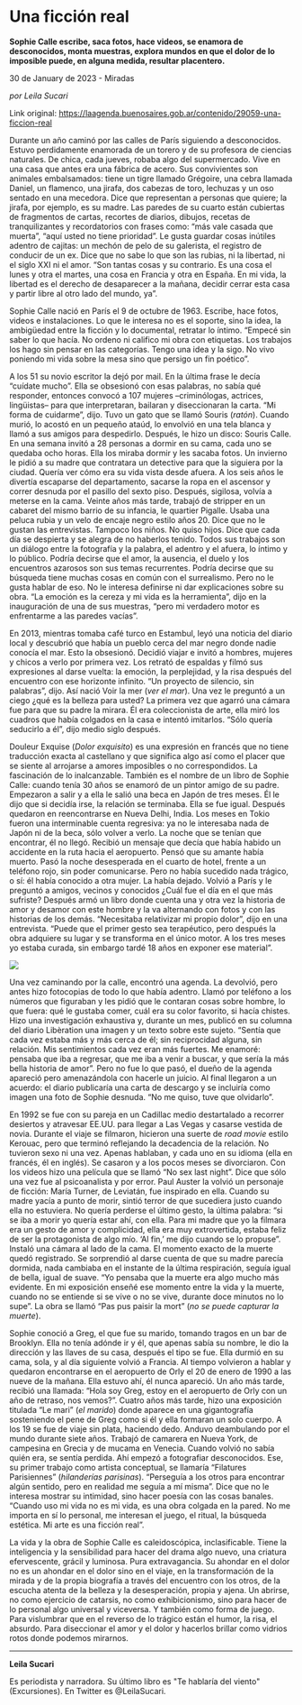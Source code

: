 # Una ficción real

**Sophie Calle escribe, saca fotos, hace videos, se enamora de desconocidos, monta muestras, explora mundos en que el dolor de lo imposible puede, en alguna medida, resultar placentero.**

30 de January de 2023 - Miradas

_por Leila Sucari_

Link original: https://laagenda.buenosaires.gob.ar/contenido/29059-una-ficcion-real



Durante un año caminó por las calles de París siguiendo a desconocidos. Estuvo perdidamente enamorada de un torero y de su profesora de ciencias naturales. De chica, cada jueves, robaba algo del supermercado. Vive en una casa que antes era una fábrica de acero. Sus convivientes son animales embalsamados: tiene un tigre llamado Grégoire, una cebra llamada Daniel, un flamenco, una jirafa, dos cabezas de toro, lechuzas y un oso sentado en una mecedora. Dice que representan a personas que quiere; la jirafa, por ejemplo, es su madre. Las paredes de su cuarto están cubiertas de fragmentos de cartas, recortes de diarios, dibujos, recetas de tranquilizantes y recordatorios con frases como: “más vale casada que muerta”, “aquí usted no tiene prioridad”. Le gusta guardar cosas inútiles adentro de cajitas: un mechón de pelo de su galerista, el registro de conducir de un ex. Dice que no sabe lo que son las rubias, ni la libertad, ni el siglo XXI ni el amor. “Son tantas cosas y su contrario. Es una cosa el lunes y otra el martes, una cosa en Francia y otra en España. En mi vida, la libertad es el derecho de desaparecer a la mañana, decidir cerrar esta casa y partir libre al otro lado del mundo, ya”.




Sophie Calle nació en París el 9 de octubre de 1963. Escribe, hace fotos, videos e instalaciones. Lo que le interesa no es el soporte, sino la idea, la ambigüedad entre la ficción y lo documental, retratar lo íntimo. “Empecé sin saber lo que hacía. No ordeno ni califico mi obra con etiquetas. Los trabajos los hago sin pensar en las categorías. Tengo una idea y la sigo. No vivo poniendo mi vida sobre la mesa sino que persigo un fin poético”.




A los 51 su novio escritor la dejó por mail. En la última frase le decía “cuídate mucho”. Ella se obsesionó con esas palabras, no sabía qué responder, entonces convocó a 107 mujeres –criminólogas, actrices, lingüistas– para que interpretaran, bailaran y diseccionaran la carta. “Mi forma de cuidarme”, dijo. Tuvo un gato que se llamó Souris (*ratón*). Cuando murió, lo acostó en un pequeño ataúd, lo envolvió en una tela blanca y llamó a sus amigos para despedirlo. Después, le hizo un disco: Souris Calle. En una semana invitó a 28 personas a dormir en su cama, cada uno se quedaba ocho horas. Ella los miraba dormir y les sacaba fotos. Un invierno le pidió a su madre que contratara un detective para que la siguiera por la ciudad. Quería ver cómo era su vida vista desde afuera. A los seis años le divertía escaparse del departamento, sacarse la ropa en el ascensor y correr desnuda por el pasillo del sexto piso. Después, sigilosa, volvía a meterse en la cama. Veinte años más tarde, trabajó de stripper en un cabaret del mismo barrio de su infancia, le quartier Pigalle. Usaba una peluca rubia y un velo de encaje negro estilo años 20. Dice que no le gustan las entrevistas. Tampoco los niños. No quiso hijos. Dice que cada día se despierta y se alegra de no haberlos tenido. Todos sus trabajos son un diálogo entre la fotografía y la palabra, el adentro y el afuera, lo íntimo y lo público. Podría decirse que el amor, la ausencia, el duelo y los encuentros azarosos son sus temas recurrentes. Podría decirse que su búsqueda tiene muchas cosas en común con el surrealismo. Pero no le gusta hablar de eso. No le interesa definirse ni dar explicaciones sobre su obra. “La emoción es la cereza y mi vida es la herramienta”, dijo en la inauguración de una de sus muestras, “pero mi verdadero motor es enfrentarme a las paredes vacías”.




En 2013, mientras tomaba café turco en Estambul, leyó una noticia del diario local y descubrió que había un pueblo cerca del mar negro donde nadie conocía el mar. Esto la obsesionó. Decidió viajar e invitó a hombres, mujeres y chicos a verlo por primera vez. Los retrató de espaldas y filmó sus expresiones al darse vuelta: la emoción, la perplejidad, y la risa después del encuentro con ese horizonte infinito. “Un proyecto de silencio, sin palabras”, dijo. Así nació Voir la mer (*ver el mar*). Una vez le preguntó a un ciego ¿qué es la belleza para usted? La primera vez que agarró una cámara fue para que su padre la mirara. Él era coleccionista de arte, ella miró los cuadros que había colgados en la casa e intentó imitarlos. “Sólo quería seducirlo a él”, dijo medio siglo después.




Douleur Exquise (*Dolor exquisito*) es una expresión en francés que no tiene traducción exacta al castellano y que significa algo así como el placer que se siente al arrojarse a amores imposibles o no correspondidos. La fascinación de lo inalcanzable. También es el nombre de un libro de Sophie Calle: cuando tenía 30 años se enamoró de un pintor amigo de su padre. Empezaron a salir y a ella le salió una beca en Japón de tres meses. Él le dijo que si decidía irse, la relación se terminaba. Ella se fue igual. Después quedaron en reencontrarse en Nueva Delhi, India. Los meses en Tokio fueron una interminable cuenta regresiva: ya no le interesaba nada de Japón ni de la beca, sólo volver a verlo. La noche que se tenían que encontrar, él no llegó. Recibió un mensaje que decía que había habido un accidente en la ruta hacia el aeropuerto. Pensó que su amante había muerto. Pasó la noche desesperada en el cuarto de hotel, frente a un teléfono rojo, sin poder comunicarse. Pero no había sucedido nada trágico, o sí: él había conocido a otra mujer. La había dejado. Volvió a París y le preguntó a amigos, vecinos y conocidos ¿Cuál fue el día en el que más sufriste? Después armó un libro donde cuenta una y otra vez la historia de amor y desamor con este hombre y la va alternando con fotos y con las historias de los demás. “Necesitaba relativizar mi propio dolor”, dijo en una entrevista. “Puede que el primer gesto sea terapéutico, pero después la obra adquiere su lugar y se transforma en el único motor. A los tres meses yo estaba curada, sin embargo tardé 18 años en exponer ese material”.




![](https://cdn.feater.me/files/images/850245/57077b80-4070-44aa-b87c-e254e06d9364.jpg)




Una vez caminando por la calle, encontró una agenda. La devolvió, pero antes hizo fotocopias de todo lo que había adentro. Llamó por teléfono a los números que figuraban y les pidió que le contaran cosas sobre hombre, lo que fuera: qué le gustaba comer, cuál era su color favorito, si hacía chistes. Hizo una investigación exhaustiva y, durante un mes, publicó en su columna del diario Libèration una imagen y un texto sobre este sujeto. “Sentía que cada vez estaba más y más cerca de él; sin reciprocidad alguna, sin relación. Mis sentimientos cada vez eran más fuertes. Me enamoré: pensaba que iba a regresar, que me iba a venir a buscar, y que sería la más bella historia de amor”. Pero no fue lo que pasó, el dueño de la agenda apareció pero amenazándola con hacerle un juicio. Al final llegaron a un acuerdo: el diario publicaría una carta de descargo y se incluiría como imagen una foto de Sophie desnuda. “No me quiso, tuve que olvidarlo”.




En 1992 se fue con su pareja en un Cadillac medio destartalado a recorrer desiertos y atravesar EE.UU. para llegar a Las Vegas y casarse vestida de novia. Durante el viaje se filmaron, hicieron una suerte de *road movie* estilo Kerouac, pero que terminó reflejando la decadencia de la relación. No tuvieron sexo ni una vez. Apenas hablaban, y cada uno en su idioma (ella en francés, él en inglés). Se casaron y a los pocos meses se divorciaron. Con los videos hizo una película que se llamó “No sex last night”. Dice que sólo una vez fue al psicoanalista y por error. Paul Auster la volvió un personaje de ficción: María Turner, de Leviatán, fue inspirado en ella. Cuando su madre yacía a punto de morir, sintió terror de que sucediera justo cuando ella no estuviera. No quería perderse el último gesto, la última palabra: “si se iba a morir yo quería estar ahí, con ella. Para mi madre que yo la filmara era un gesto de amor y complicidad, ella era muy extrovertida, estaba feliz de ser la protagonista de algo mío. ‘Al fin,’ me dijo cuando se lo propuse”. Instaló una cámara al lado de la cama. El momento exacto de la muerte quedó registrado. Se sorprendió al darse cuenta de que su madre parecía dormida, nada cambiaba en el instante de la última respiración, seguía igual de bella, igual de suave. “Yo pensaba que la muerte era algo mucho más evidente. En mi exposición enseñé ese momento entre la vida y la muerte, cuando no se entiende si se vive o no se vive, durante doce minutos no lo supe”. La obra se llamó “Pas pus paisir la mort” (*no se puede capturar la muerte*).




Sophie conoció a Greg, el que fue su marido, tomando tragos en un bar de Brooklyn. Ella no tenía adónde ir y él, que apenas sabía su nombre, le dio la dirección y las llaves de su casa, después el tipo se fue. Ella durmió en su cama, sola, y al día siguiente volvió a Francia. Al tiempo volvieron a hablar y quedaron encontrarse en el aeropuerto de Orly el 20 de enero de 1990 a las nueve de la mañana. Ella estuvo ahí, él nunca apareció. Un año más tarde, recibió una llamada: “Hola soy Greg, estoy en el aeropuerto de Orly con un año de retraso, nos vemos?”. Cuatro años más tarde, hizo una exposición titulada “Le mari” (*el marido*) donde aparece en una gigantografía sosteniendo el pene de Greg como si él y ella formaran un solo cuerpo. A los 19 se fue de viaje sin plata, haciendo dedo. Anduvo deambulando por el mundo durante siete años. Trabajó de camarera en Nueva York, de campesina en Grecia y de mucama en Venecia. Cuando volvió no sabía quién era, se sentía perdida. Ahí empezó a fotografiar desconocidos. Ese, su primer trabajo como artista conceptual, se llamaría “Filatures Parisiennes” (*hilanderías parisinas*). “Perseguía a los otros para encontrar algún sentido, pero en realidad me seguía a mí misma”. Dice que no le interesa mostrar su intimidad, sino hacer poesía con las cosas banales. “Cuando uso mi vida no es mi vida, es una obra colgada en la pared. No me importa en sí lo personal, me interesan el juego, el ritual, la búsqueda estética. Mi arte es una ficción real”.




La vida y la obra de Sophie Calle es caleidoscópica, inclasificable. Tiene la inteligencia y la sensibilidad para hacer del drama algo nuevo, una criatura efervescente, grácil y luminosa. Pura extravagancia. Su ahondar en el dolor no es un ahondar en el dolor sino en el viaje, en la transformación de la mirada y de la propia biografía a través del encuentro con los otros, de la escucha atenta de la belleza y la desesperación, propia y ajena. Un abrirse, no como ejercicio de catarsis, no como exhibicionismo, sino para hacer de lo personal algo universal y viceversa. Y también como forma de juego. Para vislumbrar que en el reverso de lo trágico están el humor, la risa, el absurdo. Para diseccionar el amor y el dolor y hacerlos brillar como vidrios rotos donde podemos mirarnos.




---




**Leila Sucari**




Es periodista y narradora. Su último libro es "Te hablaría del viento" (Excursiones). En Twitter es @LeilaSucari.




